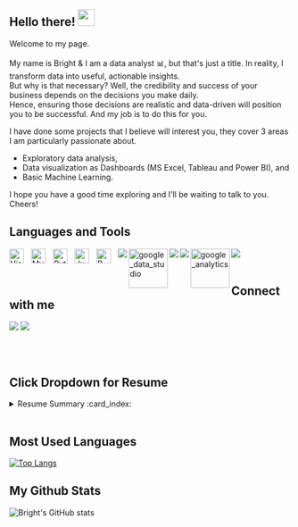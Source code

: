 ## Hello there! <img src="https://raw.githubusercontent.com/MartinHeinz/MartinHeinz/master/wave.gif" width="30px">

Welcome to my page. <br /> <br />
My name is Bright & I am a data analyst :bar_chart:, but that's just a title. In reality, I transform data into useful, actionable insights. <br />
But why is that necessary? Well, the credibility and success of your business depends on the decisions you make daily. <br />
Hence, ensuring those decisions are realistic and data-driven will position you to be successful. And my job is to do this for you.

I have done some projects that I believe will interest you, they cover 3 areas I am particularly passionate about.

- Exploratory data analysis, 
- Data visualization as Dashboards (MS Excel, Tableau and Power BI), and  
- Basic Machine Learning.
 
I hope you have a good time exploring and I'll be waiting to talk to you. Cheers!


## Languages and Tools

<img align="left" alt="Visual Studio Code" width="26px" src="https://cdn.jsdelivr.net/gh/devicons/devicon/icons/vscode/vscode-original.svg" style="padding-right:10px;" />
<img align="left" alt="MySQL" width="26px" src="https://cdn.jsdelivr.net/gh/devicons/devicon/icons/mysql/mysql-original.svg" style="padding-right:10px;" />
<img align="left" alt="Python" width="26px" src="https://cdn.jsdelivr.net/gh/devicons/devicon/icons/python/python-original.svg" style="padding-right:10px;" />
<img align="left" alt="Jupyter" width="26px" src="https://cdn.jsdelivr.net/gh/devicons/devicon/icons/jupyter/jupyter-original.svg" style="padding-right:10px;" />
<img align="left" alt="R" width="26px" src="https://cdn.jsdelivr.net/gh/devicons/devicon/icons/r/r-original.svg" style="padding-right:10px;" />
<img align="left" src="https://img.shields.io/badge/PowerBI-F2C811?style=for-the-badge&logo=Power%20BI&logoColor=white" />
<img align="left" alt="google_data_studio" width="70"src="https://github.com/melanieshi0120/melanieshi0120/blob/master/images/google_data_studio.png" />
<img align="left" src="https://img.shields.io/badge/Tableau-E97627?style=for-the-badge&logo=Tableau&logoColor=white" />
<img align="left" src="https://img.shields.io/badge/Colab-F9AB00?style=for-the-badge&logo=googlecolab&color=525252" />
<img align="left" alt="google_analytics" width="70" src="https://github.com/melanieshi0120/melanieshi0120/blob/master/images/google_analytics.png" />
<img align="left" src="https://img.shields.io/badge/Microsoft_Excel-217346?style=for-the-badge&logo=microsoft-excel&logoColor=white" />


<br />
<br />

## Connect with me

[![](https://img.shields.io/badge/linkedin-%230077B5.svg?style=for-the-badge&logo=linkedin)](https://www.linkedin.com/in/ezeohabright/) 
[![](https://img.shields.io/badge/twitter-%230077B5.svg?style=for-the-badge&logo=twitter)](https://www.twitter.com/be_datadriven)    



<br />
<br />

## Click Dropdown for Resume
<details><summary> Resume Summary :card_index:	</summary><br/>

 ### Education :books:
- Bachelor of Arts (Hons) Business Management, 2012-2015. :round_pushpin:
  - Anglia Ruskin University, United Kingdom.
 

 ### Professional Experience :office:

- Research Intern (Remote), Dec 2021 - Feb, 2022. :round_pushpin:
  - AISCITE Institute, North Carolina, USA.

- Junior Consultant, Dec 2020 - Oct, 2021. :round_pushpin:
  - African Initiative For Sustainable & Positive Development, Abuja, Nigeria.
 
 - Managing Partner, Oct 2018 - Oct, 2020. :round_pushpin: 
   - Grandma Secrets Ltd, Abuja, Nigeria.
 
- Data Analytics Internship (Virtual), Sep 2019 - Sep, 2019. :round_pushpin: 
  - KPMG Forage, Virtual (Australia).
 
### Certifications :bookmark_tabs: 
- Google Data Anlytics Professional Certificate, May, 2021.
- Google Analytics Individual Qualification, October, 2021.
 
### Professional Affiliations  :card_index:	
- Member, Institute For Operations Research and Management Sciences, May 2021.
- Member, Digital Marketing Institute, Nov 2021.

 
### Volunteer Experience :gem:	
- Member, National Service Community Development (Environmental Protective Service). Jan, 2021 - Oct, 2021.


</details>

<br />


## Most Used Languages
[![Top Langs](https://github-readme-stats.vercel.app/api/top-langs/?username=brighteze)](https://github.com/brighteze/github-readme-stats)


## My Github Stats
![Bright's GitHub stats](https://github-readme-stats.vercel.app/api?username=brighteze&theme=nord&show_icons=true)

